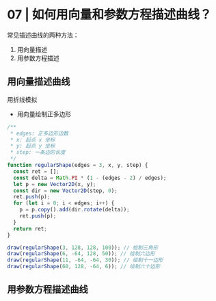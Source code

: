 # 07 | 如何用向量和参数方程描述曲线？

常见描述曲线的两种方法：

1. 用向量描述
2. 用参数方程描述

## 用向量描述曲线

用折线模拟

- 用向量绘制正多边形

```js
/**
 * edges: 正多边形边数
 * x: 起点 x 坐标
 * y: 起点 y 坐标
 * step: 一条边的长度
 */
function regularShape(edges = 3, x, y, step) {
  const ret = [];
  const delta = Math.PI * (1 - (edges - 2) / edges);
  let p = new Vector2D(x, y);
  const dir = new Vector2D(step, 0);
  ret.push(p);
  for (let i = 0; i < edges; i++) {
    p = p.copy().add(dir.rotate(delta));
    ret.push(p);
  }
  return ret;
}
```

```js
draw(regularShape(3, 128, 128, 100)); // 绘制三角形
draw(regularShape(6, -64, 128, 50)); // 绘制六边形
draw(regularShape(11, -64, -64, 30)); // 绘制十一边形
draw(regularShape(60, 128, -64, 6)); // 绘制六十边形
```

## 用参数方程描述曲线
